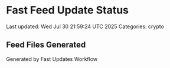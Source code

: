# Fast Feed Update Status
Last updated: Wed Jul 30 21:59:24 UTC 2025
Categories: crypto

## Feed Files Generated

Generated by Fast Updates Workflow
